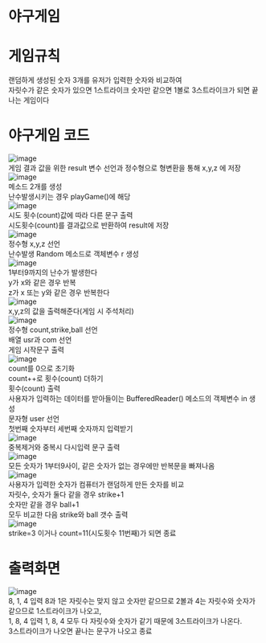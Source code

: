# 야구게임
# 게임규칙
랜덤하게 생성된 숫자 3개를 유저가 입력한 숫자와 비교하여 <br>
자릿수가 같은 숫자가 있으면 1스트라이크 숫자만 같으면 1볼로 3스트라이크가 되면 끝나는 게임이다<br>
# 야구게임 코드
![image](https://user-images.githubusercontent.com/102035198/173285491-20860e27-5822-4520-b1a0-9b98d7056031.png)<br>
게임 결과 값을 위한 result 변수 선언과 정수형으로 형변환을 통해 x,y,z 에 저장<br>
![image](https://user-images.githubusercontent.com/102035198/173283958-404d5aaf-b575-4d4d-8af9-d7e2dea69a0b.png)<br>
메소드 2개를 생성<br>
난수발생시키는 경우 playGame()에 해당<br>
![image](https://user-images.githubusercontent.com/102035198/173285566-b2398239-b7d2-44a3-8747-2369d8cbd79b.png)<br>
시도 횟수(count)값에 따라 다른 문구 출력<br>
시도횟수(count)를 결과값으로 반환하여 result에 저장<br>
![image](https://user-images.githubusercontent.com/102035198/173285691-ae7b8232-6d92-4915-9c1f-7f517d187a54.png)<br>
정수형 x,y,z 선언<br>
난수발생 Random 메소드로 객체변수 r 생성<br>
![image](https://user-images.githubusercontent.com/102035198/173284941-c3058adf-e9be-4a1b-b44f-ad80e0f91f62.png)<br>
1부터9까지의 난수가 발생한다<br>
y가 x와 같은 경우 반복<br>
z가 x 또는 y와 같은 경우 반복한다<br>
![image](https://user-images.githubusercontent.com/102035198/173285807-885301be-f7bc-43b4-8d48-69e57b4f846f.png)<br>
x,y,z의 값을 출력해준다(게임 시 주석처리)<br>
![image](https://user-images.githubusercontent.com/102035198/173285972-2e0c4e41-da30-4d8b-828e-0e7aa457d301.png)<br>
정수형 count,strike,ball 선언<br>
배열 usr과 com 선언<br>
게임 시작문구 출력<br>
![image](https://user-images.githubusercontent.com/102035198/173286152-c97b104a-c56c-4494-80c2-00c85a6a3843.png)<br>
count를 0으로 초기화<br>
count++로 횟수(count) 더하기<br>
횟수(count) 출력<br>
사용자가 입력하는 데이터를 받아들이는 BufferedReader() 메소드의 객체변수 in 생성<br>
문자형 user 선언<br>
첫번째 숫자부터 세번째 숫자까지 입력받기<br>
![image](https://user-images.githubusercontent.com/102035198/173286642-9a4dc093-1800-4225-a478-e72669147486.png)<br>
중복제거와 중복시 다시입력 문구 출력<br>
![image](https://user-images.githubusercontent.com/102035198/173286692-587b8582-cc63-4488-aad6-81e505098dc7.png)<br>
모든 숫자가 1부터9사이, 같은 숫자가 없는 경우에만 반복문을 빠져나옴<br>
![image](https://user-images.githubusercontent.com/102035198/173286756-d058c457-5d1d-46d6-9c1f-3b70eca0c5f2.png)<br>
사용자가 입력한 숫자가 컴퓨터가 랜덤하게 만든 숫자를 비교<br>
자릿수, 숫자가 둘다 같을 경우 strike+1<br>
숫자만 같을 경우 ball+1<br>
모두 비교한 다음 strike와 ball 갯수 출력<br>
![image](https://user-images.githubusercontent.com/102035198/173287062-696a4db6-6bfd-49cd-916f-6d7c14d6c3e4.png)<br>
strike=3 이거나 count=11(시도횟수 11번째)가 되면 종료<br>
# 출력화면
![image](https://user-images.githubusercontent.com/102035198/173264797-f04075fe-034e-4d94-816f-80eb1df47124.png)<br>
8, 1, 4 입력 8과 1은 자릿수는 맞지 않고 숫자만 같으므로 2볼과 4는 자릿수와 숫자가 같으므로 1스트라이크가 나오고,<br>
1, 8, 4 입력 1, 8, 4 모두 다 자릿수와 숫자가 같기 때문에 3스트라이크가 나온다.<br>
3스트라이크가 나오면 끝나는 문구가 나오고 종료
# 
